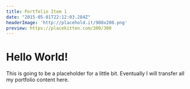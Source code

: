 ```yaml
---
title: Portfolio Item 1
date: "2015-05-01T22:12:03.284Z"
headerImage: 'http://placehold.it/900x200.png'
preview: https://placekitten.com/300/300
---
```


# Hello World!
This is going to be a placeholder for a little bit. Eventually I will transfer all my portfolio content here.
